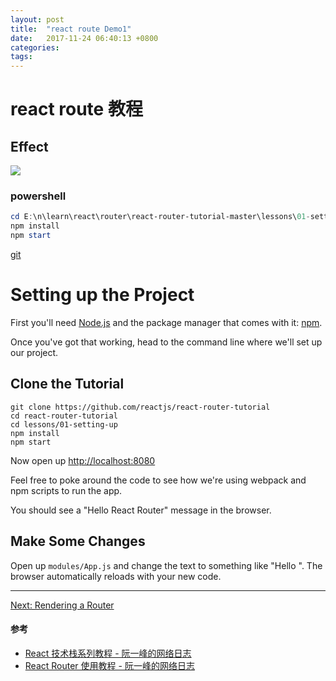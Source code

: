 ```yaml
---
layout: post
title:  "react route Demo1"
date:   2017-11-24 06:40:13 +0800
categories:  
tags: 
---
```


# react route 教程 #

## Effect ##

![](https://i.imgur.com/2szdmyi.png)

### powershell ###

```powershell
cd E:\n\learn\react\router\react-router-tutorial-master\lessons\01-setting-up
npm install
npm start
```
[git](https://github.com/reactjs/react-router-tutorial/tree/master/lessons/01-setting-up)


# Setting up the Project

First you'll need [Node.js](https://nodejs.org) and the package manager
that comes with it: [npm](https://www.npmjs.com/).

Once you've got that working, head to the command line where we'll set
up our project.

## Clone the Tutorial

```
git clone https://github.com/reactjs/react-router-tutorial
cd react-router-tutorial
cd lessons/01-setting-up
npm install
npm start
```

Now open up [http://localhost:8080](http://localhost:8080)

Feel free to poke around the code to see how we're using webpack and npm
scripts to run the app.

You should see a "Hello React Router" message in the browser.

## Make Some Changes

Open up `modules/App.js` and change the text to something like "Hello
<your name>". The browser automatically reloads with your new code.

---

[Next: Rendering a Router](../02-rendering-a-route/)



#### 参考 ####

* [React 技术栈系列教程 - 阮一峰的网络日志](http://www.ruanyifeng.com/blog/2016/09/react-technology-stack.html)
* [React Router 使用教程 - 阮一峰的网络日志](http://www.ruanyifeng.com/blog/2016/05/react_router.html)
